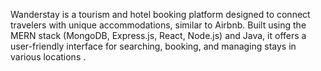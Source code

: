 Wanderstay is a tourism and hotel booking platform designed to connect travelers with unique accommodations, similar to Airbnb. Built using the MERN stack (MongoDB, Express.js, React, Node.js) and Java, it offers a user-friendly interface for searching, booking, and managing stays in various locations .
